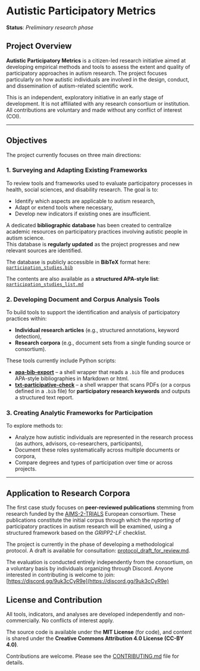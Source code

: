 # Autistic Participatory Metrics

**Status**: *Preliminary research phase*

## Project Overview

**Autistic Participatory Metrics** is a citizen-led research initiative aimed at developing empirical methods and tools to assess the extent and quality of participatory approaches in autism research. The project focuses particularly on how autistic individuals are involved in the design, conduct, and dissemination of autism-related scientific work.

This is an independent, exploratory initiative in an early stage of development. It is not affiliated with any research consortium or institution. All contributions are voluntary and made without any conflict of interest (COI).

---

## Objectives

The project currently focuses on three main directions:

### 1. Surveying and Adapting Existing Frameworks

To review tools and frameworks used to evaluate participatory processes in health, social sciences, and disability research. The goal is to:

- Identify which aspects are applicable to autism research,
- Adapt or extend tools where necessary,
- Develop new indicators if existing ones are insufficient.

A dedicated **bibliographic database** has been created to centralize academic resources on participatory practices involving autistic people in autism science.  
This database is **regularly updated** as the project progresses and new relevant sources are identified.

The database is publicly accessible in **BibTeX** format here:  
[`participation_studies.bib`](methodology/jabref/)

The contents are also available as a **structured APA-style list**:  
[`participation_studies_list.md`](methodology/jabref/Export/participation_studies_list.md)


### 2. Developing Document and Corpus Analysis Tools

To build tools to support the identification and analysis of participatory practices within:

- **Individual research articles** (e.g., structured annotations, keyword detection),
- **Research corpora** (e.g., document sets from a single funding source or consortium).

These tools currently include Python scripts:

- **[apa-bib-export](scripts/apa-bib-export)** – a shell wrapper that reads a `.bib` file and produces APA-style bibliographies in Markdown or html.
- **[txt-participative-check](scripts/txt-participative-check)** –  a shell wrapper that scans PDFs (or a corpus defined in a `.bib` file) for **participatory research keywords** and outputs a structured text report.

### 3. Creating Analytic Frameworks for Participation

To explore methods to:

- Analyze how autistic individuals are represented in the research process (as authors, advisors, co-researchers, participants),
- Document these roles systematically across multiple documents or corpora,
- Compare degrees and types of participation over time or across projects.

---

## Application to Research Corpora

The first case study focuses on **peer-reviewed publications** stemming from research funded by the [AIMS-2-TRIALS](docs/case-studies/AIMS-2-TRIALS/aims_2_trials_overview.md) European consortium. These publications constitute the initial corpus through which the *reporting* of participatory practices in autism research will be examined, using a structured framework based on the *GRIPP2-LF* checklist.

The project is currently in the phase of developing a methodological protocol. A draft is available for consultation: [protocol_draft_for_review.md](corpus/AIMS-2-TRIALS/protocol/protocol_draft_for_review.md).

The evaluation is conducted entirely independently from the consortium, on a voluntary basis by individuals organizing through Discord.
Anyone interested in contributing is welcome to join: [https://discord.gg/9uk3cCyR9e](https://discord.gg/9uk3cCyR9e)

## License and Contribution

All tools, indicators, and analyses are developed independently and non-commercially. No conflicts of interest apply. 

The source code is available under the **MIT License** (for code), and content is shared under the **Creative Commons Attribution 4.0 License (CC-BY 4.0)**.

Contributions are welcome. Please see the [CONTRIBUTING.md](CONTRIBUTING.md) file for details.
